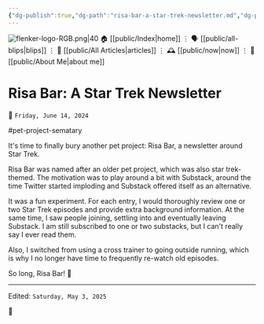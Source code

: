 ```yaml
---
{"dg-publish":true,"dg-path":"risa-bar-a-star-trek-newsletter.md","dg-permalink":"risa-bar-a-star-trek-newsletter/","permalink":"/risa-bar-a-star-trek-newsletter/","title":"Risa Bar: A Star Trek Newsletter","created":"2024-06-14T09:57:00","updated":"2025-05-03T12:51:46"}
---
```



<div class="transclusion internal-embed is-loaded"><div class="markdown-embed">




![flenker-logo-RGB.png|40](/img/user/attachments/flenker-logo-RGB.png)
🏠 [[public/Index\|home]]  ⋮ 🗣️ [[public/all-blips\|blips]] ⋮  📝 [[public/All Articles\|articles]]  ⋮ 🕰️ [[public/now\|now]] ⋮ 🪪 [[public/About Me\|about me]]


</div></div>


# Risa Bar: A Star Trek Newsletter
<p><span>📆 <code>Friday, June 14, 2024</code></span></p>
#pet-project-sematary

It's time to finally bury another pet project: Risa Bar, a newsletter around Star Trek.

Risa Bar was named after an older pet project, which was also star trek-themed. The motivation was to play around a bit with Substack, around the time Twitter started imploding and Substack offered itself as an alternative.

It was a fun experiment. For each entry, I would thoroughly review one or two Star Trek episodes and provide extra background information. At the same time, I saw people joining, settling into and eventually leaving Substack. I am still subscribed to one or two substacks, but I can't really say I ever read them.

Also, I switched from using a cross trainer to going outside running, which is why I no longer have time to frequently re-watch old episodes.

So long, Risa Bar! 🖖

- - -
<p><span>Edited: <code>Saturday, May 3, 2025</code></span></p>
👾
